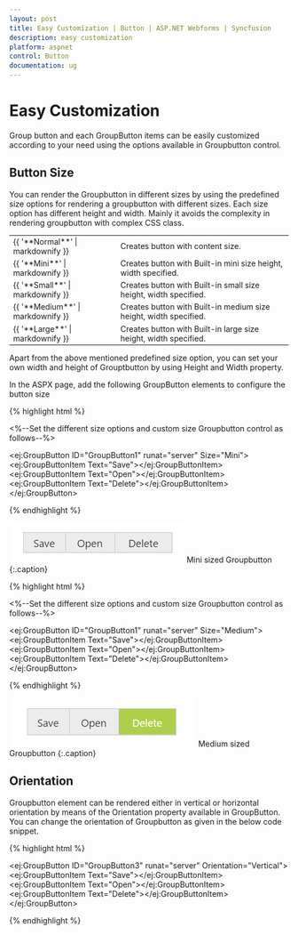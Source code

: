 ```yaml
---
layout: post
title: Easy Customization | Button | ASP.NET Webforms | Syncfusion
description: easy customization
platform: aspnet
control: Button
documentation: ug
---
```


# Easy Customization

Group button and each GroupButton items can be easily customized according to your need using the options available in Groupbutton control. 

## Button Size	

You can render the Groupbutton in different sizes by using the predefined size options for rendering a groupbutton with different sizes. Each size option has different height and width. Mainly it avoids the complexity in rendering groupbutton with complex CSS class. 

<table>
<tr>
<td>
{{ '**Normal**' | markdownify }}</td><td>
Creates button with content size.</td></tr>
<tr>
<td>
{{ '**Mini**' | markdownify }}</td><td>
Creates button with Built-in mini size height, width specified.</td></tr>
<tr>
<td>
{{ '**Small**' | markdownify }}</td><td>
Creates button with Built-in small size height, width specified.</td></tr>
<tr>
<td>
{{ '**Medium**' | markdownify }}</td><td>
Creates button with Built-in medium size height, width specified.</td></tr>
<tr>
<td>
{{ '**Large**' | markdownify }}</td><td>
Creates button with Built-in large size height, width specified.</td></tr>
</table>


Apart from the above mentioned predefined size option, you can set your own width and height of Grouptbutton by using Height and Width property.

In the ASPX page, add the following GroupButton elements to configure the button size

{% highlight html %}

<%--Set the different size options and custom size Groupbutton control as follows--%>

<ej:GroupButton ID="GroupButton1" runat="server" Size="Mini">
<Items>
<ej:GroupButtonItem Text="Save"></ej:GroupButtonItem>
<ej:GroupButtonItem Text="Open"></ej:GroupButtonItem>
<ej:GroupButtonItem Text="Delete"></ej:GroupButtonItem>
</Items>
</ej:GroupButton>

{% endhighlight %}


![](Easy-Customization_images/mini.png)
Mini sized Groupbutton 
{:.caption}

{% highlight html %}

<%--Set the different size options and custom size Groupbutton control as follows--%>

<ej:GroupButton ID="GroupButton1" runat="server" Size="Medium">
<Items>
<ej:GroupButtonItem Text="Save"></ej:GroupButtonItem>
<ej:GroupButtonItem Text="Open"></ej:GroupButtonItem>
<ej:GroupButtonItem Text="Delete"></ej:GroupButtonItem>
</Items>
</ej:GroupButton>

{% endhighlight %}


![](Easy-Customization_images/medium.png)
Medium sized Groupbutton 
{:.caption}

## Orientation

Groupbutton element can be rendered either in vertical or horizontal orientation by means of the Orientation property available in GroupButton.
You can change the orientation of Groupbutton as given in the below code snippet.

{% highlight html %}

<ej:GroupButton ID="GroupButton3" runat="server" Orientation="Vertical">
<Items>
<ej:GroupButtonItem Text="Save"></ej:GroupButtonItem>
<ej:GroupButtonItem Text="Open"></ej:GroupButtonItem>
<ej:GroupButtonItem Text="Delete"></ej:GroupButtonItem>
</Items>
</ej:GroupButton>

{% endhighlight %}
